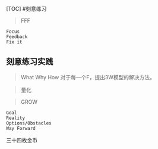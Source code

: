 [TOC]
#刻意练习

> FFF
```
Focus
Feedback
Fix it
```
## 刻意练习实践
> What Why How
对于每一个F，提出3W模型的解决方法。

> 量化


> GROW
```
Goal
Reality
Options/Obstacles
Way Forward
```

三十四枚金币
